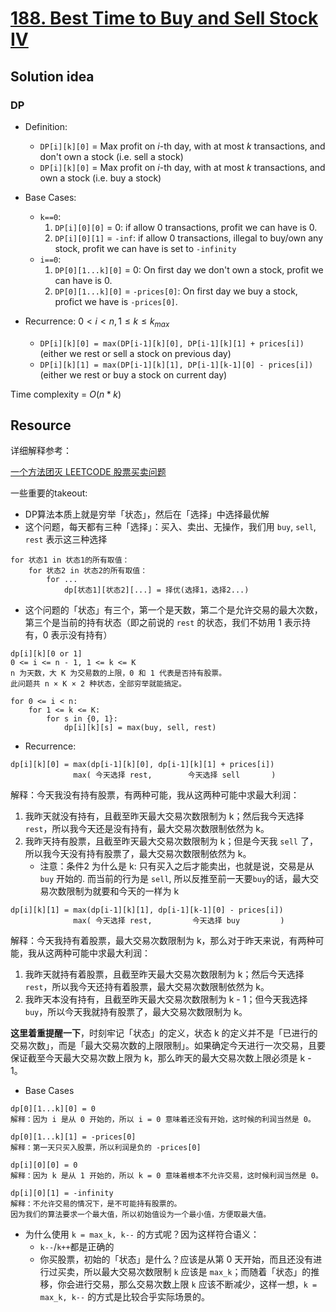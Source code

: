 # [188. Best Time to Buy and Sell Stock IV](https://leetcode.com/problems/best-time-to-buy-and-sell-stock-iv/)

## Solution idea

### DP

* Definition:
    * `DP[i][k][0]` = Max profit on $i$-th day, with at most $k$ transactions, and don't own a stock (i.e. sell a stock)
    * `DP[i][k][0]` = Max profit on $i$-th day, with at most $k$ transactions, and own a stock (i.e. buy a stock)

* Base Cases:
    * `k==0`: 
        1. `DP[i][0][0]` = 0: if allow 0 transactions, profit we can have is 0.
        2. `DP[i][0][1]` = `-inf`: if allow 0 transactions, illegal to buy/own any stock, profit we can have is set to `-infinity`
    * `i==0`:
        1. `DP[0][1...k][0]` = 0: On first day we don't own a stock, profit we can have is 0.
        2. `DP[0][1...k][0]` = `-prices[0]`: On first day we buy a stock, profict we have is `-prices[0]`.

* Recurrence: $0 < i < n, 1 \leq k \leq k_{max}$
    * `DP[i][k][0] = max(DP[i-1][k][0], DP[i-1][k][1] + prices[i])` (either we rest or sell a stock on previous day)
    * `DP[i][k][1] = max(DP[i-1][k][1], DP[i-1][k-1][0] - prices[i])` (either we rest or buy a stock on current day)

Time complexity = $O(n*k)$

## Resource

详细解释参考：

[一个方法团灭 LEETCODE 股票买卖问题](https://labuladong.github.io/algo/3/28/96/)

一些重要的takeout:
* DP算法本质上就是穷举「状态」，然后在「选择」中选择最优解
* 这个问题，每天都有三种「选择」：买入、卖出、无操作，我们用 `buy`, `sell`, `rest` 表示这三种选择
```
for 状态1 in 状态1的所有取值：
    for 状态2 in 状态2的所有取值：
        for ...
            dp[状态1][状态2][...] = 择优(选择1，选择2...)
```
* 这个问题的「状态」有三个，第一个是天数，第二个是允许交易的最大次数，第三个是当前的持有状态（即之前说的 `rest` 的状态，我们不妨用 1 表示持有，0 表示没有持有）
```
dp[i][k][0 or 1]
0 <= i <= n - 1, 1 <= k <= K
n 为天数，大 K 为交易数的上限，0 和 1 代表是否持有股票。
此问题共 n × K × 2 种状态，全部穷举就能搞定。

for 0 <= i < n:
    for 1 <= k <= K:
        for s in {0, 1}:
            dp[i][k][s] = max(buy, sell, rest)
```

* Recurrence:
```
dp[i][k][0] = max(dp[i-1][k][0], dp[i-1][k][1] + prices[i])
              max( 今天选择 rest,        今天选择 sell       )
```
解释：今天我没有持有股票，有两种可能，我从这两种可能中求最大利润：
1. 我昨天就没有持有，且截至昨天最大交易次数限制为 k；然后我今天选择 `rest`，所以我今天还是没有持有，最大交易次数限制依然为 k。
2. 我昨天持有股票，且截至昨天最大交易次数限制为 k；但是今天我 `sell` 了，所以我今天没有持有股票了，最大交易次数限制依然为 k。
    * 注意：条件2 为什么是 k: 只有买入之后才能卖出，也就是说，交易是从 `buy` 开始的. 而当前的行为是 `sell`, 所以反推至前一天要`buy`的话，最大交易次数限制为就要和今天的一样为 k

```
dp[i][k][1] = max(dp[i-1][k][1], dp[i-1][k-1][0] - prices[i])
              max( 今天选择 rest,         今天选择 buy         )
```
解释：今天我持有着股票，最大交易次数限制为 k，那么对于昨天来说，有两种可能，我从这两种可能中求最大利润：
1. 我昨天就持有着股票，且截至昨天最大交易次数限制为 k；然后今天选择 `rest`，所以我今天还持有着股票，最大交易次数限制依然为 k。
2. 我昨天本没有持有，且截至昨天最大交易次数限制为 k - 1；但今天我选择 `buy`，所以今天我就持有股票了，最大交易次数限制为 k。

**这里着重提醒一下**，时刻牢记「状态」的定义，状态 k 的定义并不是「已进行的交易次数」，而是「最大交易次数的上限限制」。如果确定今天进行一次交易，且要保证截至今天最大交易次数上限为 k，那么昨天的最大交易次数上限必须是 k - 1。

* Base Cases
```
dp[0][1...k][0] = 0
解释：因为 i 是从 0 开始的，所以 i = 0 意味着还没有开始，这时候的利润当然是 0。

dp[0][1...k][1] = -prices[0]
解释：第一天只买入股票，所以利润是负的 -prices[0]

dp[i][0][0] = 0
解释：因为 k 是从 1 开始的，所以 k = 0 意味着根本不允许交易，这时候利润当然是 0。

dp[i][0][1] = -infinity
解释：不允许交易的情况下，是不可能持有股票的。
因为我们的算法要求一个最大值，所以初始值设为一个最小值，方便取最大值。
```
* 为什么使用 `k = max_k, k--` 的方式呢？因为这样符合语义：
    * `k--`/`k++`都是正确的
    * 你买股票，初始的「状态」是什么？应该是从第 0 天开始，而且还没有进行过买卖，所以最大交易次数限制 `k` 应该是 `max_k`；而随着「状态」的推移，你会进行交易，那么交易次数上限 `k` 应该不断减少，这样一想，`k = max_k, k--` 的方式是比较合乎实际场景的。
